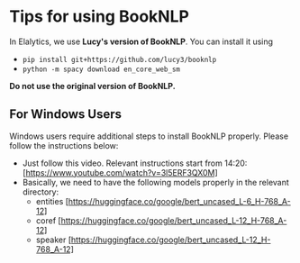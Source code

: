 # Tips for using BookNLP

In Elalytics, we use **Lucy's version of BookNLP**. You can install it using

- `pip install git+https://github.com/lucy3/booknlp`
- `python -m spacy download en_core_web_sm`

**Do not use the original version of BookNLP.**

## For Windows Users

Windows users require additional steps to install BookNLP properly. Please follow the instructions below:

- Just follow this video. Relevant instructions start from 14:20: [https://www.youtube.com/watch?v=3l5ERF3QX0M]
- Basically, we need to have the following models properly in the relevant directory:
  - entities [https://huggingface.co/google/bert_uncased_L-6_H-768_A-12]
  - coref [https://huggingface.co/google/bert_uncased_L-12_H-768_A-12]
  - speaker [https://huggingface.co/google/bert_uncased_L-12_H-768_A-12]
